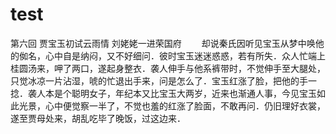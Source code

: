 # test

第六回 贾宝玉初试云雨情 刘姥姥一进荣国府
　　却说秦氏因听见宝玉从梦中唤他的侞名，心中自是纳闷，又不好细问．彼时宝玉迷迷惑惑，若有所失．众人忙端上桂圆汤来，呷了两口，遂起身整衣．袭人伸手与他系裤带时，不觉伸手至大腿处，只觉冰凉一片沾湿，唬的忙退出手来，问是怎么了．宝玉红涨了脸，把他的手一捻．袭人本是个聪明女子，年纪本又比宝玉大两岁，近来也渐通人事，今见宝玉如此光景，心中便觉察一半了，不觉也羞的红涨了脸面，不敢再问．仍旧理好衣裳，遂至贾母处来，胡乱吃毕了晚饭，过这边来．
